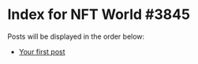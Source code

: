 # Index for NFT World #3845
Posts will be displayed in the order below:

- [Your first post](./001-first.md)

